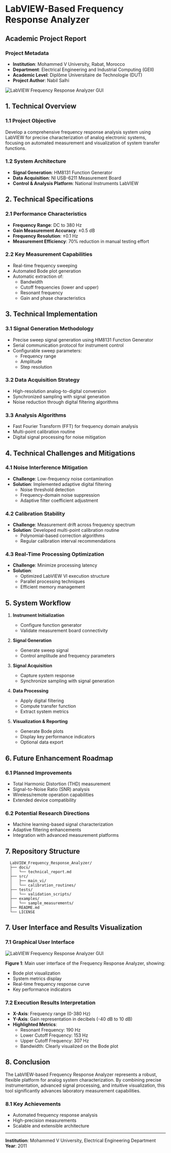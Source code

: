 # LabVIEW-Based Frequency Response Analyzer
## Academic Project Report

### Project Metadata
- **Institution**: Mohammed V University, Rabat, Morocco
- **Department**: Electrical Engineering and Industrial Computing (GEII)
- **Academic Level**: Diplôme Universitaire de Technologie (DUT)
- **Project Author**: Nabil Salhi

![LabVIEW Frequency Response Analyzer GUI](./Media/Frequency_Analysis_GUI.png)

## 1. Technical Overview

### 1.1 Project Objective
Develop a comprehensive frequency response analysis system using LabVIEW for precise characterization of analog electronic systems, focusing on automated measurement and visualization of system transfer functions.

### 1.2 System Architecture
- **Signal Generation**: HM8131 Function Generator
- **Data Acquisition**: NI USB-6211 Measurement Board
- **Control & Analysis Platform**: National Instruments LabVIEW

## 2. Technical Specifications

### 2.1 Performance Characteristics
- **Frequency Range**: DC to 380 Hz
- **Gain Measurement Accuracy**: ±0.5 dB
- **Frequency Resolution**: ±0.1 Hz
- **Measurement Efficiency**: 70% reduction in manual testing effort

### 2.2 Key Measurement Capabilities
- Real-time frequency sweeping
- Automated Bode plot generation
- Automatic extraction of:
  - Bandwidth
  - Cutoff frequencies (lower and upper)
  - Resonant frequency
  - Gain and phase characteristics

## 3. Technical Implementation

### 3.1 Signal Generation Methodology
- Precise sweep signal generation using HM8131 Function Generator
- Serial communication protocol for instrument control
- Configurable sweep parameters:
  - Frequency range
  - Amplitude
  - Step resolution

### 3.2 Data Acquisition Strategy
- High-resolution analog-to-digital conversion
- Synchronized sampling with signal generation
- Noise reduction through digital filtering algorithms

### 3.3 Analysis Algorithms
- Fast Fourier Transform (FFT) for frequency domain analysis
- Multi-point calibration routine
- Digital signal processing for noise mitigation

## 4. Technical Challenges and Mitigations

### 4.1 Noise Interference Mitigation
- **Challenge**: Low-frequency noise contamination
- **Solution**: Implemented adaptive digital filtering
  - Noise threshold detection
  - Frequency-domain noise suppression
  - Adaptive filter coefficient adjustment

### 4.2 Calibration Stability
- **Challenge**: Measurement drift across frequency spectrum
- **Solution**: Developed multi-point calibration routine
  - Polynomial-based correction algorithms
  - Regular calibration interval recommendations

### 4.3 Real-Time Processing Optimization
- **Challenge**: Minimize processing latency
- **Solution**: 
  - Optimized LabVIEW VI execution structure
  - Parallel processing techniques
  - Efficient memory management

## 5. System Workflow

1. **Instrument Initialization**
   - Configure function generator
   - Validate measurement board connectivity

2. **Signal Generation**
   - Generate sweep signal
   - Control amplitude and frequency parameters

3. **Signal Acquisition**
   - Capture system response
   - Synchronize sampling with signal generation

4. **Data Processing**
   - Apply digital filtering
   - Compute transfer function
   - Extract system metrics

5. **Visualization & Reporting**
   - Generate Bode plots
   - Display key performance indicators
   - Optional data export

## 6. Future Enhancement Roadmap

### 6.1 Planned Improvements
- Total Harmonic Distortion (THD) measurement
- Signal-to-Noise Ratio (SNR) analysis
- Wireless/remote operation capabilities
- Extended device compatibility

### 6.2 Potential Research Directions
- Machine learning-based signal characterization
- Adaptive filtering enhancements
- Integration with advanced measurement platforms

## 7. Repository Structure
```
  LabVIEW_Frequency_Response_Analyzer/
  ├── docs/
  │   └── technical_report.md
  ├── src/
  │   ├── main_vi/
  │   └── calibration_routines/
  ├── tests/
  │   └── validation_scripts/
  ├── examples/
  │   └── sample_measurements/
  ├── README.md
  └── LICENSE
```
## 7. User Interface and Results Visualization

### 7.1 Graphical User Interface

![LabVIEW Frequency Response Analyzer GUI](./Media/Frequency_Analysis_GUI.png)

**Figure 1**: Main user interface of the Frequency Response Analyzer, showing:
- Bode plot visualization
- System metrics display
- Real-time frequency response curve
- Key performance indicators

### 7.2 Execution Results Interpretation
- **X-Axis**: Frequency range (0-380 Hz)
- **Y-Axis**: Gain representation in decibels (-40 dB to 10 dB)
- **Highlighted Metrics**:
  - Resonant Frequency: 190 Hz
  - Lower Cutoff Frequency: 153 Hz
  - Upper Cutoff Frequency: 307 Hz
  - Bandwidth: Clearly visualized on the Bode plot


## 8. Conclusion

The LabVIEW-based Frequency Response Analyzer represents a robust, flexible platform for analog system characterization. By combining precise instrumentation, advanced signal processing, and intuitive visualization, this tool significantly advances laboratory measurement capabilities.

### 8.1 Key Achievements
- Automated frequency response analysis
- High-precision measurements
- Scalable and extensible architecture

---
<!--
**Academic Advisor**: -->
**Institution**: Mohammed V University, Electrical Engineering Department
**Year**: 2011
